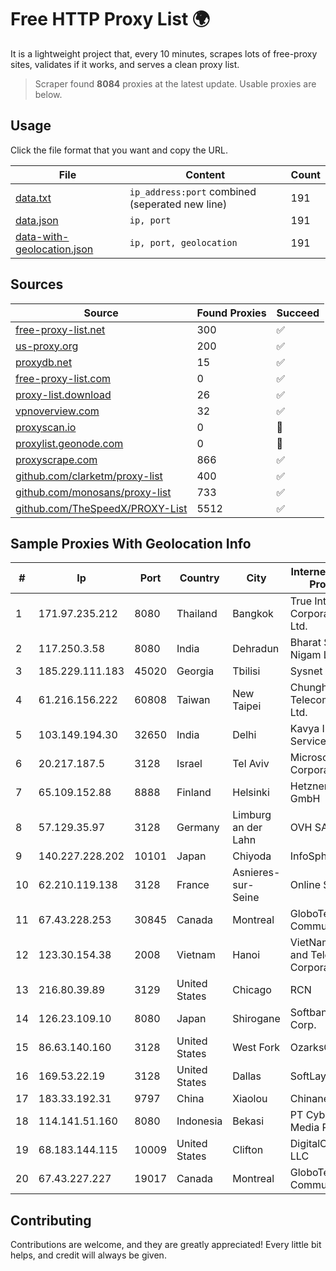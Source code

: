
# Free HTTP Proxy List 🌍

It is a lightweight project that, every 10 minutes, scrapes lots of free-proxy sites, validates if it works, and serves a clean proxy list.


> Scraper found **8084** proxies at the latest update. Usable proxies are below.

## Usage

Click the file format that you want and copy the URL.


|File|Content|Count|
|----|-------|-----|
|[data.txt](https://raw.githubusercontent.com/themiralay/Proxy-List-World/master/data.txt)|`ip_address:port` combined (seperated new line)|191|
|[data.json](https://raw.githubusercontent.com/themiralay/Proxy-List-World/master/data.json)|`ip, port`|191|
|[data-with-geolocation.json](https://raw.githubusercontent.com/themiralay/Proxy-List-World/master/data-with-geolocation.json)|`ip, port, geolocation`|191|

## Sources

|Source|Found Proxies|Succeed|
|------|-------------|-------|
|[free-proxy-list.net](https://free-proxy-list.net)|300|✅|
|[us-proxy.org](https://www.us-proxy.org)|200|✅|
|[proxydb.net](http://proxydb.net)|15|✅|
|[free-proxy-list.com](https://free-proxy-list.com/?page=&port=&type%5B%5D=http&type%5B%5D=https&up_time=0&search=Search)|0|✅|
|[proxy-list.download](https://www.proxy-list.download/HTTP)|26|✅|
|[vpnoverview.com](https://vpnoverview.com/privacy/anonymous-browsing/free-proxy-servers)|32|✅|
|[proxyscan.io](https://www.proxyscan.io)|0|🚫|
|[proxylist.geonode.com](https://proxylist.geonode.com/api/proxy-list?limit=300&page=1&sort_by=lastChecked&sort_type=desc&protocols=http,https)|0|🚫|
|[proxyscrape.com](https://api.proxyscrape.com/v2/?request=displayproxies&protocol=http&timeout=10000&country=all&ssl=all&anonymity=all)|866|✅|
|[github.com/clarketm/proxy-list](https://raw.githubusercontent.com/clarketm/proxy-list/master/proxy-list-raw.txt)|400|✅|
|[github.com/monosans/proxy-list](https://raw.githubusercontent.com/monosans/proxy-list/main/proxies/http.txt)|733|✅|
|[github.com/TheSpeedX/PROXY-List](https://raw.githubusercontent.com/TheSpeedX/PROXY-List/master/http.txt)|5512|✅|


## Sample Proxies With Geolocation Info

|#|Ip|Port|Country|City|Internet Service Provider|
|-|--|----|-------|----|-------------------------|
|1|171.97.235.212|8080|Thailand|Bangkok|True Internet Corporation CO. Ltd.|
|2|117.250.3.58|8080|India|Dehradun|Bharat Sanchar Nigam Ltd|
|3|185.229.111.183|45020|Georgia|Tbilisi|Sysnet LLC|
|4|61.216.156.222|60808|Taiwan|New Taipei|Chunghwa Telecom Co., Ltd.|
|5|103.149.194.30|32650|India|Delhi|Kavya Internet Services Pvt Ltd|
|6|20.217.187.5|3128|Israel|Tel Aviv|Microsoft Corporation|
|7|65.109.152.88|8888|Finland|Helsinki|Hetzner Online GmbH|
|8|57.129.35.97|3128|Germany|Limburg an der Lahn|OVH SAS|
|9|140.227.228.202|10101|Japan|Chiyoda|InfoSphere|
|10|62.210.119.138|3128|France|Asnieres-sur-Seine|Online S.A.S.|
|11|67.43.228.253|30845|Canada|Montreal|GloboTech Communications|
|12|123.30.154.38|2008|Vietnam|Hanoi|VietNam Post and Telecom Corporation|
|13|216.80.39.89|3129|United States|Chicago|RCN|
|14|126.23.109.10|8080|Japan|Shirogane|Softbank BB Corp.|
|15|86.63.140.160|3128|United States|West Fork|OzarksGo, LLC|
|16|169.53.22.19|3128|United States|Dallas|SoftLayer|
|17|183.33.192.31|9797|China|Xiaolou|Chinanet|
|18|114.141.51.160|8080|Indonesia|Bekasi|PT Cyberplus Media Pratama|
|19|68.183.144.115|10009|United States|Clifton|DigitalOcean, LLC|
|20|67.43.227.227|19017|Canada|Montreal|GloboTech Communications|



## Contributing

Contributions are welcome, and they are greatly appreciated! Every
little bit helps, and credit will always be given.

